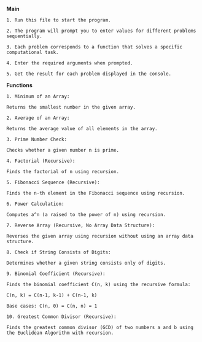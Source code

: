 **Main**

    1. Run this file to start the program.

    2. The program will prompt you to enter values for different problems sequentially.

    3. Each problem corresponds to a function that solves a specific computational task.

    4. Enter the required arguments when prompted.

    5. Get the result for each problem displayed in the console.

**Functions**


    1. Minimum of an Array: 

    Returns the smallest number in the given array.

    2. Average of an Array:

    Returns the average value of all elements in the array.

    3. Prime Number Check:

    Checks whether a given number n is prime.

    4. Factorial (Recursive):
    
    Finds the factorial of n using recursion.
    
    5. Fibonacci Sequence (Recursive):
    
    Finds the n-th element in the Fibonacci sequence using recursion.
    
    6. Power Calculation:
    
    Computes a^n (a raised to the power of n) using recursion.
    
    7. Reverse Array (Recursive, No Array Data Structure):
    
    Reverses the given array using recursion without using an array data structure.
    
    8. Check if String Consists of Digits:
    
    Determines whether a given string consists only of digits.
    
    9. Binomial Coefficient (Recursive):
    
    Finds the binomial coefficient C(n, k) using the recursive formula:
    
    C(n, k) = C(n-1, k-1) + C(n-1, k)
    
    Base cases: C(n, 0) = C(n, n) = 1
    
    10. Greatest Common Divisor (Recursive):
    
    Finds the greatest common divisor (GCD) of two numbers a and b using the Euclidean Algorithm with recursion.
    
